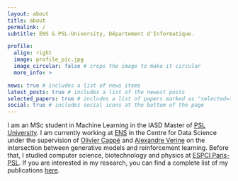 ```yaml
---
layout: about
title: about
permalink: /
subtitle: ENS & PSL-University, Département d'Informatique.

profile:
  align: right
  image: profile_pic.jpg
  image_circular: false # crops the image to make it circular
  more_info: >

news: true # includes a list of news items
latest_posts: true # includes a list of the newest posts
selected_papers: true # includes a list of papers marked as "selected={true}"
social: true # includes social icons at the bottom of the page
---
```


I am an MSc student in Machine Learning in the IASD Master of [PSL University](https://www.masteriasd.eu/en/). I am currently working at [ENS](https://csd.ens.psl.eu/) in the Centre for Data Science under the supervision of [Olivier Cappé]("https://www.di.ens.fr/~cappe/") and [Alexandre Verine]("https://www.alexverine.com/") on the intersection between generative models and reinforcement learning. Before that, I studied computer science, biotechnology and physics at [ESPCI Paris-PSL](https://www.espci.psl.eu/fr/).
If you are interested in my research, you can find a complete list of my publications [here](./publications/).
